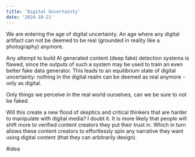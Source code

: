 ```yaml
---
title: 'Digital Uncertainty'
date: '2024-10-21'
---
```


We are entering the age of digital uncertainty. An age where any digital artifact can not be deemed to be real (grounded in reality like a photography) anymore.

Any attempt to build AI generated content (deep fake) detection systems is flawed, since the outputs of such a system may be used to train an even better fake data generator. This leads to an equilibrium state of digital uncertainty: nothing in the digital realm can be deemed as real anymore - only as digital.

Only things we perceive in the real world ourselves, can we be sure to not be faked.

Will this create a new flood of skeptics and critical thinkers that are harder to manipulate with digital media? I doubt it. It is more likely that people will shift more to verified content creators they put their trust in. Which in turn allows these content creators to effortlessly spin any narrative they want using digital content (that they can arbitrarily design).

#idea
